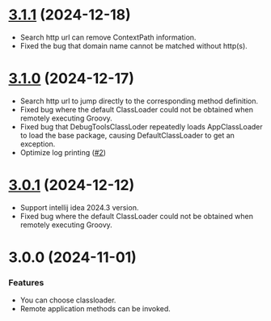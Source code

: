 # [3.1.1](https://github.com/future0923/debug-tools/compare/v3.1.0...v3.1.1) (2024-12-18)

- Search http url can remove ContextPath information. 
- Fixed the bug that domain name cannot be matched without http(s).

# [3.1.0](https://github.com/future0923/debug-tools/compare/v3.0.1...v3.1.0) (2024-12-17)

- Search http url to jump directly to the corresponding method definition.
- Fixed bug where the default ClassLoader could not be obtained when remotely executing Groovy.
- Fixed bug that DebugToolsClassLoder repeatedly loads AppClassLoader to load the base package, causing DefaultClassLoader to get an exception.
- Optimize log printing ([#2](https://github.com/future0923/debug-tools/issues/2))

# [3.0.1](https://github.com/future0923/debug-tools/compare/v3.0.0...v3.0.1) (2024-12-12)

- Support intellij idea 2024.3 version.
- Fixed bug where the default ClassLoader could not be obtained when remotely executing Groovy.

# 3.0.0 (2024-11-01)

### Features

- You can choose classloader.
- Remote application methods can be invoked.
